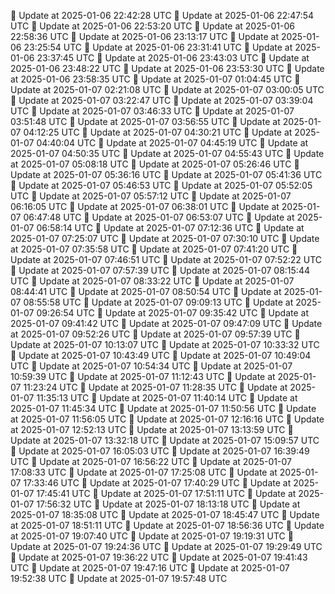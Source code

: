 🔄 Update at 2025-01-06 22:42:28 UTC
🔄 Update at 2025-01-06 22:47:54 UTC
🔄 Update at 2025-01-06 22:53:20 UTC
🔄 Update at 2025-01-06 22:58:36 UTC
🔄 Update at 2025-01-06 23:13:17 UTC
🔄 Update at 2025-01-06 23:25:54 UTC
🔄 Update at 2025-01-06 23:31:41 UTC
🔄 Update at 2025-01-06 23:37:45 UTC
🔄 Update at 2025-01-06 23:43:03 UTC
🔄 Update at 2025-01-06 23:48:22 UTC
🔄 Update at 2025-01-06 23:53:30 UTC
🔄 Update at 2025-01-06 23:58:35 UTC
🔄 Update at 2025-01-07 01:04:45 UTC
🔄 Update at 2025-01-07 02:21:08 UTC
🔄 Update at 2025-01-07 03:00:05 UTC
🔄 Update at 2025-01-07 03:22:47 UTC
🔄 Update at 2025-01-07 03:39:04 UTC
🔄 Update at 2025-01-07 03:46:33 UTC
🔄 Update at 2025-01-07 03:51:48 UTC
🔄 Update at 2025-01-07 03:56:55 UTC
🔄 Update at 2025-01-07 04:12:25 UTC
🔄 Update at 2025-01-07 04:30:21 UTC
🔄 Update at 2025-01-07 04:40:04 UTC
🔄 Update at 2025-01-07 04:45:19 UTC
🔄 Update at 2025-01-07 04:50:35 UTC
🔄 Update at 2025-01-07 04:55:43 UTC
🔄 Update at 2025-01-07 05:08:18 UTC
🔄 Update at 2025-01-07 05:26:46 UTC
🔄 Update at 2025-01-07 05:36:16 UTC
🔄 Update at 2025-01-07 05:41:36 UTC
🔄 Update at 2025-01-07 05:46:53 UTC
🔄 Update at 2025-01-07 05:52:05 UTC
🔄 Update at 2025-01-07 05:57:12 UTC
🔄 Update at 2025-01-07 06:16:05 UTC
🔄 Update at 2025-01-07 06:38:01 UTC
🔄 Update at 2025-01-07 06:47:48 UTC
🔄 Update at 2025-01-07 06:53:07 UTC
🔄 Update at 2025-01-07 06:58:14 UTC
🔄 Update at 2025-01-07 07:12:36 UTC
🔄 Update at 2025-01-07 07:25:07 UTC
🔄 Update at 2025-01-07 07:30:10 UTC
🔄 Update at 2025-01-07 07:35:58 UTC
🔄 Update at 2025-01-07 07:41:20 UTC
🔄 Update at 2025-01-07 07:46:51 UTC
🔄 Update at 2025-01-07 07:52:22 UTC
🔄 Update at 2025-01-07 07:57:39 UTC
🔄 Update at 2025-01-07 08:15:44 UTC
🔄 Update at 2025-01-07 08:33:22 UTC
🔄 Update at 2025-01-07 08:44:41 UTC
🔄 Update at 2025-01-07 08:50:54 UTC
🔄 Update at 2025-01-07 08:55:58 UTC
🔄 Update at 2025-01-07 09:09:13 UTC
🔄 Update at 2025-01-07 09:26:54 UTC
🔄 Update at 2025-01-07 09:35:42 UTC
🔄 Update at 2025-01-07 09:41:42 UTC
🔄 Update at 2025-01-07 09:47:09 UTC
🔄 Update at 2025-01-07 09:52:26 UTC
🔄 Update at 2025-01-07 09:57:39 UTC
🔄 Update at 2025-01-07 10:13:07 UTC
🔄 Update at 2025-01-07 10:33:32 UTC
🔄 Update at 2025-01-07 10:43:49 UTC
🔄 Update at 2025-01-07 10:49:04 UTC
🔄 Update at 2025-01-07 10:54:34 UTC
🔄 Update at 2025-01-07 10:59:39 UTC
🔄 Update at 2025-01-07 11:12:43 UTC
🔄 Update at 2025-01-07 11:23:24 UTC
🔄 Update at 2025-01-07 11:28:35 UTC
🔄 Update at 2025-01-07 11:35:13 UTC
🔄 Update at 2025-01-07 11:40:14 UTC
🔄 Update at 2025-01-07 11:45:34 UTC
🔄 Update at 2025-01-07 11:50:56 UTC
🔄 Update at 2025-01-07 11:56:05 UTC
🔄 Update at 2025-01-07 12:16:16 UTC
🔄 Update at 2025-01-07 12:52:13 UTC
🔄 Update at 2025-01-07 13:13:59 UTC
🔄 Update at 2025-01-07 13:32:18 UTC
🔄 Update at 2025-01-07 15:09:57 UTC
🔄 Update at 2025-01-07 16:05:03 UTC
🔄 Update at 2025-01-07 16:39:49 UTC
🔄 Update at 2025-01-07 16:56:22 UTC
🔄 Update at 2025-01-07 17:08:33 UTC
🔄 Update at 2025-01-07 17:25:08 UTC
🔄 Update at 2025-01-07 17:33:46 UTC
🔄 Update at 2025-01-07 17:40:29 UTC
🔄 Update at 2025-01-07 17:45:41 UTC
🔄 Update at 2025-01-07 17:51:11 UTC
🔄 Update at 2025-01-07 17:56:32 UTC
🔄 Update at 2025-01-07 18:13:18 UTC
🔄 Update at 2025-01-07 18:35:08 UTC
🔄 Update at 2025-01-07 18:45:47 UTC
🔄 Update at 2025-01-07 18:51:11 UTC
🔄 Update at 2025-01-07 18:56:36 UTC
🔄 Update at 2025-01-07 19:07:40 UTC
🔄 Update at 2025-01-07 19:19:31 UTC
🔄 Update at 2025-01-07 19:24:36 UTC
🔄 Update at 2025-01-07 19:29:49 UTC
🔄 Update at 2025-01-07 19:36:22 UTC
🔄 Update at 2025-01-07 19:41:43 UTC
🔄 Update at 2025-01-07 19:47:16 UTC
🔄 Update at 2025-01-07 19:52:38 UTC
🔄 Update at 2025-01-07 19:57:48 UTC
